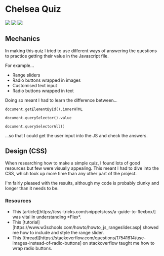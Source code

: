 <h1>Chelsea Quiz</h1>

![](https://img.shields.io/github/last-commit/arthurfincham/chelsea_quiz)
![](https://img.shields.io/github/languages/count/arthurfincham/chelsea_quiz)
![](https://img.shields.io/github/languages/code-size/arthurfincham/chelsea_quiz)

<h2>Mechanics</h2>

In making this quiz I tried to use different ways of answering the questions to practice getting their value in the Javascript file.

For example...
<ul>
  <li>Range sliders</li>
  <li>Radio buttons wrapped in images</li>
  <li>Customised text input</li>
  <li>Radio buttons wrapped in text</li>
</ul>

Doing so meant I had to learn the difference between...
```
document.getElementById().innerHTML
```
```
document.querySelector().value
```
```
document.querySelectorAll()
```
...so that I could get the user input into the JS and check the answers.

<h2>Design (CSS)</h2>

When researching how to make a simple quiz, I found lots of good resources but few were visually appealing. This meant I had to dive into the CSS, which took up more time than any other part of the project.

I'm fairly pleased with the results, although my code is probably clunky and longer than it needs to be.

<h3>Resources</h3>
<ul>
  <li>This [article][https://css-tricks.com/snippets/css/a-guide-to-flexbox/] was vital in understanding *Flex*.</li>
  <li>This [tutorial][https://www.w3schools.com/howto/howto_js_rangeslider.asp] showed me how to include and style the range slider.</li>
  <li>This [thread][https://stackoverflow.com/questions/17541614/use-images-instead-of-radio-buttons] on stackoverflow taught me how to wrap radio buttons.</li>
</ul>
